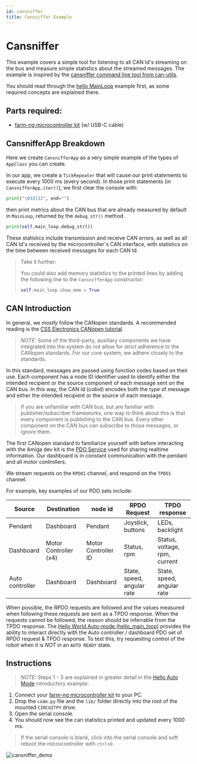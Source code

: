 ```yaml
---
id: cansniffer
title: Cansniffer Example
---
```


# Cansniffer

This example covers a simple tool for listening to all CAN Id's streaming on the bus
and measure simple statistics about the streamed messages.
The example is inspired by the
[cansniffer command line tool from can-utils](https://manpages.debian.org/testing/can-utils/cansniffer.1.en.html).

You should read through the [hello MainLoop](/examples/hello_main_loop/README.md) example first, as some required concepts are explained there.

## Parts required:

- [farm-ng microcontroller kit](https://farm-ng.com/products/microcontroller-kit) (w/ USB-C cable)

## CansnifferApp Breakdown

Here we create `CansnifferApp` as a very simple example of the types of `AppClass` you can create.

In our app, we create a `TickRepeater` that will cause our print statements to execute every 1000 ms (every second).
In those print statements (in `CansnifferApp.iter()`), we first clear the console with:
```Python
print("\033[2J", end="")
```
then print metrics about the CAN bus that are already measured by default in `MainLoop`, returned by the `debug_str()` method.
```Python
print(self.main_loop.debug_str())
```
These statistics include transmission and receive CAN errors,
as well as all CAN Id's received by the microcontroller's CAN interface, with statistics on the time between received messages for each CAN Id.

> Take it further:
>
> You could also add memory statistics to the printed lines
> by adding the following line to the `CansnifferApp` constructor:
> ```Python
> self.main_loop.show_mem = True
> ```

## CAN Introduction

In general, we *mostly* follow the CANopen standards.
A recommended reading is the [CSS Electronics CANopen tutorial](https://www.csselectronics.com/pages/canopen-tutorial-simple-intro).

> *NOTE:* Some of the third-party, auxiliary components we have integrated into the system do not allow for strict adherence to the CANopen standards.
> For our core system, we adhere closely to the standards.

In this standard, messages are passed using function codes based on their use.
Each component has a node ID identifier used to identify either the intended recipient or the source component of each message sent on the CAN bus.
In this way, the CAN Id (cobid) encodes both the type of message and either the intended recipient or the source of each message.

> If you are unfamiliar with CAN bus,
> but are familiar with publisher/subscriber frameworks,
> one way to think about this is that every component is publishing to the CAN bus.
> Every other component on the CAN bus can subscribe to those messages, or ignore them.

The first CANopen standard to familiarize yourself with before interacting with the Amiga dev kit is the [PDO Service](https://www.csselectronics.com/pages/canopen-tutorial-simple-intro#pdo-process-data-object) used for sharing realtime information.
Our dashboard is in constant communication with the pendant and all motor controllers.

We stream requests on the `RPDO1` channel, and respond on the `TPDO1` channel.

For example, key examples of our PDO sets include:

| Source          | Destination           | node id             | RPDO Request               | TPDO response                 |
| --------------- | --------------------- | ------------------- | -------------------------- | ----------------------------- |
| Pendant         | Dashboard             | Pendant             | Joystick, buttons          | LEDs, backlight               |
| Dashboard       | Motor Controller (x4) | Motor Controller ID | Status, rpm                | Status, voltage, rpm, current |
| Auto controller | Dashboard             | Dashboard           | State, speed, angular rate | State, speed, angular rate    |


When possible, the RPDO requests are followed and the values measured when following these requests are sent as a TPDO response.
When the requests cannot be followed, the reason should be inferrable from the TPDO response.
The [Hello World Auto-mode (hello_main_loop)](/examples/hello_main_loop/README.md) provides the ability to interact directly with the Auto controller / dashboard PDO set of RPDO request & TPDO response.
To test this, try requesting control of the robot when it is *NOT* in an `AUTO READY` state.

## Instructions

> *NOTE:* Steps 1 - 3 are explained in greater detail in the [Hello Auto Mode](/examples/hello_main_loop/README.md) introductory example.

1. Connect your [farm-ng microcontroller kit](https://farm-ng.com/products/microcontroller-kit) to your PC.
2. Drop the `code.py` file and the `lib/` folder directly into the root of the mounted `CIRCUITPY` drive.
3. Open the serial console.
4. You should now see the can statistics printed and updated every 1000 ms.
> If the serial console is blank, click into the serial console and soft reboot the microcontroller with `ctrl+D` .

<!-- <p align="center">
<img src="./assets/cansniffer_demo.png" alt="drawing" width="300"/>
</p> -->
![cansniffer_demo](https://user-images.githubusercontent.com/53625197/187537132-e89ea79b-2ae1-4ccb-9d9a-8f3ffd899565.png)
